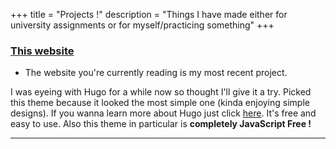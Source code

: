 +++
title = "Projects !"
description = "Things I have made either for university assignments or for myself/practicing something"
+++
 <h3>

 [This website](https://github.com/zsolt2106/my-website/tree/main)
</h3>
  
  * The website you're currently reading is my most recent project.

  I was eyeing with Hugo for a while now so thought I'll give it a try. Picked this theme because it looked the most simple one (kinda enjoying simple designs). If you wanna learn more about Hugo just click [here](https://gohugo.io/). It's free and easy to use. Also this theme in particular is **completely JavaScript Free !**

---



